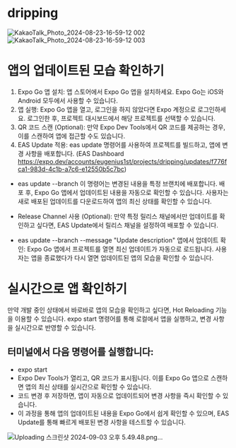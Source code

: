 # dripping

![KakaoTalk_Photo_2024-08-23-16-59-12 002](https://github.com/user-attachments/assets/bd76f5ec-527d-42c2-9ca9-dddc47fa6f95)
![KakaoTalk_Photo_2024-08-23-16-59-12 003](https://github.com/user-attachments/assets/5abd5f7f-88e7-41e1-a713-8eb3634692b5)

# 앱의 업데이트된 모습 확인하기

1. Expo Go 앱 설치: 앱 스토어에서 Expo Go 앱을 설치하세요. Expo Go는 iOS와 Android 모두에서 사용할 수 있습니다.
2. 앱 실행: Expo Go 앱을 열고, 로그인을 하지 않았다면 Expo 계정으로 로그인하세요. 로그인한 후, 프로젝트 대시보드에서 해당 프로젝트를 선택할 수 있습니다.
3. QR 코드 스캔 (Optional): 만약 Expo Dev Tools에서 QR 코드를 제공하는 경우, 이를 스캔하여 앱에 접근할 수도 있습니다.
4. EAS Update 적용: eas update 명령어를 사용하여 프로젝트를 빌드하고, 앱에 변경 사항을 배포합니다.
   (EAS Dashboard https://expo.dev/accounts/eugenius1st/projects/dripping/updates/f776fca1-983d-4c1b-a7c6-e12550b5c7bc)

-   eas update --branch <branch-name>
    이 명령어는 변경된 내용을 특정 브랜치에 배포합니다. 배포 후, Expo Go 앱에서 업데이트된 내용을 자동으로 확인할 수 있습니다. 사용자는 새로 배포된 업데이트를 다운로드하여 앱의 최신 상태를 확인할 수 있습니다.

-   Release Channel 사용 (Optional): 만약 특정 릴리스 채널에서만 업데이트를 확인하고 싶다면, EAS Update에서 릴리스 채널을 설정하여 배포할 수 있습니다.

-   eas update --branch <branch-name> --message "Update description"
    앱에서 업데이트 확인: Expo Go 앱에서 프로젝트를 열면 최신 업데이트가 자동으로 로드됩니다. 사용자는 앱을 종료했다가 다시 열면 업데이트된 앱의 모습을 확인할 수 있습니다.

# 실시간으로 앱 확인하기

만약 개발 중인 상태에서 바로바로 앱의 모습을 확인하고 싶다면, Hot Reloading 기능을 이용할 수 있습니다. expo start 명령어를 통해 로컬에서 앱을 실행하고, 변경 사항을 실시간으로 반영할 수 있습니다.

## 터미널에서 다음 명령어를 실행합니다:

-   expo start
-   Expo Dev Tools가 열리고, QR 코드가 표시됩니다. 이를 Expo Go 앱으로 스캔하면 앱의 최신 상태를 실시간으로 확인할 수 있습니다.
-   코드 변경 후 저장하면, 앱이 자동으로 업데이트되어 변경 사항을 즉시 확인할 수 있습니다.
-   이 과정을 통해 앱의 업데이트된 내용을 Expo Go에서 쉽게 확인할 수 있으며, EAS Update를 통해 빠르게 배포된 변경 사항을 테스트할 수 있습니다.


![Uploading 스크린샷 2024-09-03 오후 5.49.48.png…]()
